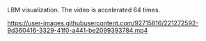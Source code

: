 LBM visualization. The video is accelerated 64 times.

https://user-images.githubusercontent.com/92715816/221272592-9d360416-3329-41f0-a441-be2099393784.mp4

